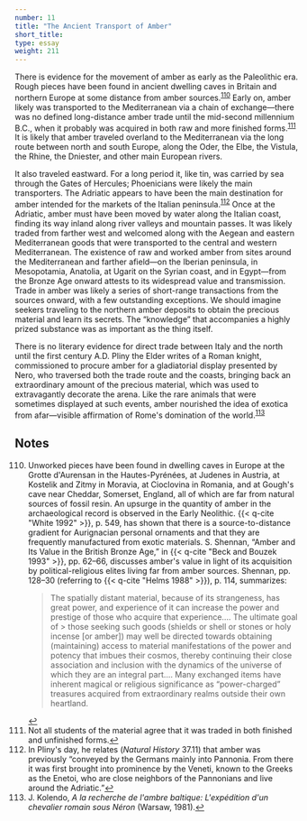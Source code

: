 ```yaml
---
number: 11
title: "The Ancient Transport of Amber"
short_title:
type: essay
weight: 211
---
```

There is evidence for the movement of amber as early as the Paleolithic era. Rough pieces have been found in ancient dwelling caves in Britain and northern Europe at some distance from amber sources.<sup class="footnote-ref" id="fnref:110"><a href="#fn:110" rel="footnote">110</a></sup> Early on, amber likely was transported to the Mediterranean via a chain of exchange—there was no defined long-distance amber trade until the mid-second millennium B.C., when it probably was acquired in both raw and more finished forms.<sup class="footnote-ref" id="fnref:111"><a href="#fn:111" rel="footnote">111</a></sup> It is likely that amber traveled overland to the Mediterranean via the long route between north and south Europe, along the Oder, the Elbe, the Vistula, the Rhine, the Dniester, and other main European rivers.

It also traveled eastward. For a long period it, like tin, was carried by sea through the Gates of Hercules; Phoenicians were likely the main transporters. The Adriatic appears to have been the main destination for amber intended for the markets of the Italian peninsula.<sup class="footnote-ref" id="fnref:112"><a href="#fn:112" rel="footnote">112</a></sup> Once at the Adriatic, amber must have been moved by water along the Italian coast, finding its way inland along river valleys and mountain passes. It was likely traded from farther west and welcomed along with the Aegean and eastern Mediterranean goods that were transported to the central and western Mediterranean. The existence of raw and worked amber from sites around the Mediterranean and farther afield—on the Iberian peninsula, in Mesopotamia, Anatolia, at Ugarit on the Syrian coast, and in Egypt—from the Bronze Age onward attests to its widespread value and transmission. Trade in amber was likely a series of short-range transactions from the sources onward, with a few outstanding exceptions. We should imagine seekers traveling to the northern amber deposits to obtain the precious material and learn its secrets. The “knowledge” that accompanies a highly prized substance was as important as the thing itself.

There is no literary evidence for direct trade between Italy and the north until the first century A.D. Pliny the Elder writes of a Roman knight, commissioned to procure amber for a gladiatorial display presented by Nero, who traversed both the trade route and the coasts, bringing back an extraordinary amount of the precious material, which was used to extravagantly decorate the arena. Like the rare animals that were sometimes displayed at such events, amber nourished the idea of exotica from afar—visible affirmation of Rome's domination of the world.<sup class="footnote-ref" id="fnref:113"><a href="#fn:113" rel="footnote">113</a></sup>

## Notes

<ol start="110">
<li id="fn:110">Unworked pieces have been found in dwelling caves in Europe at the Grotte d'Aurensan in the Hautes-Pyrénées, at Judenes in Austria, at Kostelik and Zitmy in Moravia, at Cioclovina in Romania, and at Gough's cave near Cheddar, Somerset, England, all of which are far from natural sources of fossil resin. An upsurge in the quantity of amber in the archaeological record is observed in the Early Neolithic. {{< q-cite "White 1992" >}}, p. 549, has shown that there is a source-to-distance gradient for Aurignacian personal ornaments and that they are frequently manufactured from exotic materials. S. Shennan, “Amber and Its Value in the British Bronze Age,” in {{< q-cite "Beck and Bouzek 1993" >}}, pp. 62–66, discusses amber's value in light of its acquisition by political-religious elites living far from amber sources. Shennan, pp. 128–30 (referring to {{< q-cite "Helms 1988" >}}), p. 114, summarizes:

<blockquote>The spatially distant material, because of its strangeness, has great power, and experience of it can increase the power and prestige of those who acquire that experience.… The ultimate goal of > those seeking such goods (shields or shell or stones or holy incense [or amber]) may well be directed towards obtaining (maintaining) access to material manifestations of the power and potency that imbues their cosmos, thereby continuing their close association and inclusion with the dynamics of the universe of which they are an integral part.… Many exchanged items have inherent magical or religious significance as “power-charged” treasures acquired from extraordinary realms outside their own heartland.</blockquote><a class="footnote-return" href="#fnref:110">↩</a></li>

<li id="fn:111">Not all students of the material agree that it was traded in both finished and unfinished forms.<a class="footnote-return" href="#fnref:111">↩</a></li>

<li id="fn:112">In Pliny's day, he relates (<i>Natural History</i> 37.11) that amber was previously “conveyed by the Germans mainly into Pannonia. From there it was first brought into prominence by the Veneti, known to the Greeks as the Enetoi, who are close neighbors of the Pannonians and live around the Adriatic.”<a class="footnote-return" href="#fnref:112">↩</a></li>

<li id="fn:113">J. Kolendo, <i>A la recherche de l'ambre baltique: L'expédition d'un chevalier romain sous Néron</i> (Warsaw, 1981).<a class="footnote-return" href="#fnref:113">↩</a></li>
</ol>
